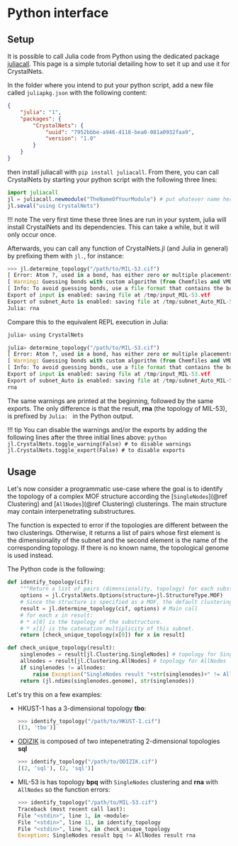 # Python interface

## Setup

It is possible to call Julia code from Python using the dedicated package [juliacall](https://cjdoris.github.io/PythonCall.jl/stable/juliacall/). This page is a simple tutorial detailing how to set it up and use it for CrystalNets.

In the folder where you intend to put your python script, add a new file called `juliapkg.json` with the following content:

```json
{
    "julia": "1",
    "packages": {
        "CrystalNets": {
            "uuid": "7952bbbe-a946-4118-bea0-081a0932faa9",
            "version": "1.0"
        }
    }
}
```

then install juliacall with `pip install juliacall`. From there, you can call CrystalNets by starting your python script with the following three lines:

```julia
import juliacall
jl = juliacall.newmodule("TheNameOfYourModule") # put whatever name here
jl.seval("using CrystalNets")
```

!!! note
    The very first time these three lines are run in your system, julia will install CrystalNets and its dependencies. This can take a while, but it will only occur once.

Afterwards, you can call any function of CrystalNets.jl (and Julia in general) by prefixing them with `jl.`, for instance:

```python
>>> jl.determine_topology("/path/to/MIL-53.cif")
[ Error: Atom ?, used in a bond, has either zero or multiple placements in the CIF file. This invalidates all bonds from the file, which will thus be discarded.
[ Warning: Guessing bonds with custom algorithm (from Chemfiles and VMD). This may take a while for big structures and may be inexact.
[ Info: To avoid guessing bonds, use a file format that contains the bonds.
Export of input is enabled: saving file at /tmp/input_MIL-53.vtf
Export of subnet_Auto is enabled: saving file at /tmp/subnet_Auto_MIL-53.vtf
Julia: rna
```

Compare this to the equivalent REPL execution in Julia:

```python
julia> using CrystalNets

julia> determine_topology("/path/to/MIL-53.cif")
[ Error: Atom ?, used in a bond, has either zero or multiple placements in the CIF file. This invalidates all bonds from the file, which will thus be discarded.
[ Warning: Guessing bonds with custom algorithm (from Chemfiles and VMD). This may take a while for big structures and may be inexact.
[ Info: To avoid guessing bonds, use a file format that contains the bonds.
Export of input is enabled: saving file at /tmp/input_MIL-53.vtf
Export of subnet_Auto is enabled: saving file at /tmp/subnet_Auto_MIL-53.vtf
rna
```

The same warnings are printed at the beginning, followed by the same exports. The only difference is that the result, **rna** (the topology of MIL-53), is prefixed by `Julia: ` in the Python output.

!!! tip
    You can disable the warnings and/or the exports by adding the following lines after the three initial lines above:
    ```python
    jl.CrystalNets.toggle_warning(False) # to disable warnings
    jl.CrystalNets.toggle_export(False) # to disable exports
    ```

## Usage

Let's now consider a programmatic use-case where the goal is to identify the topology of a complex MOF structure according the [`SingleNodes`](@ref Clustering) and [`AllNodes`](@ref Clustering) clusterings. The main structure may contain interpenetrating substructures.

The function is expected to error if the topologies are different between the two clusterings. Otherwise, it returns a list of pairs whose first element is the dimensionality of the subnet and the second element is the name of the corresponding topology. If there is no known name, the topological genome is used instead.

The Python code is the following:
```python
def identify_topology(cif):
    """Return a list of pairs (dimensionality, topology) for each substructure of the file"""
    options = jl.CrystalNets.Options(structure=jl.StructureType.MOF)
    # Since the structure is specified as a MOF, the default clusterings are AllNodes and SingleNodes
    result = jl.determine_topology(cif, options) # Main call
    # for each x in result:
    # * x[0] is the topology of the substructure.
    # * x[1] is the catenation multiplicity of this subnet.
    return [check_unique_topology(x[0]) for x in result]

def check_unique_topology(result):
    singlenodes = result[jl.Clustering.SingleNodes] # topology for SingleNodes
    allnodes = result[jl.Clustering.AllNodes] # topology for AllNodes
    if singlenodes != allnodes:
        raise Exception("SingleNodes result "+str(singlenodes)+" != AllNodes result "+str(allnodes))
    return (jl.ndims(singlenodes.genome), str(singlenodes))
```

Let's try this on a few examples:

- HKUST-1 has a 3-dimensional topology **tbo**:
  ```python
  >>> identify_topology("/path/to/HKUST-1.cif")
  [(3, 'tbo')]
  ```
- [ODIZIK](https://dx.doi.org/10.5517/cc63w16) is composed of two intepenetrating 2-dimensional topologies **sql**
  ```python
  >>> identify_topology("/path/to/ODIZIK.cif")
  [(2, 'sql'), (2, 'sql')]
  ```
- MIL-53 is has topology **bpq** with `SingleNodes` clustering and **rna** with `AllNodes` so the function errors:
  ```python
  >>> identify_topology("/path/to/MIL-53.cif")
  Traceback (most recent call last):
  File "<stdin>", line 1, in <module>
  File "<stdin>", line 11, in identify_topology
  File "<stdin>", line 5, in check_unique_topology
  Exception: SingleNodes result bpq != AllNodes result rna
  ```
